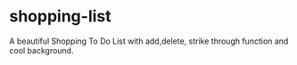 # shopping-list
A beautiful Shopping To Do List with add,delete, strike through function and cool background.
